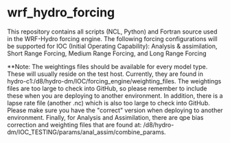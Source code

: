 # wrf_hydro_forcing
This repository contains all scripts (NCL, Python) and Fortran source used in the WRF-Hydro forcing engine.  The following forcing configurations will be supported for IOC (Initial Operating Capability):
    Analysis & assimilation, Short Range Forcing, Medium Range Forcing, and Long Range Forcing

    
**Note: The weightings files should be available for every model type.  These will usually reside on the test host.  Currently, they are found in hydro-c1:/d8/hydro-dm/IOC/forcing_engine/weighting_files. The weightings files are too large to check into GitHub, so please remember to include these when you are deploying to another environment. In addition, there is a lapse rate file (another .nc) which is also too large to check into GitHub.  Please make sure you have the "correct" version when deploying to another environment.  Finally, for Analysis and Assimilation, there are qpe bias correction and weighting files that are found at: /d8/hydro-dm/IOC_TESTING/params/anal_assim/combine_params.
    
    
